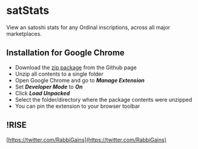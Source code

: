# satStats
  View an satoshi stats for any Ordinal inscriptions, across all major marketplaces.
  
 


## Installation for Google Chrome

- Download the [zip package](https://github.com/RabbiGains-eth/satStats/archive/refs/heads/main.zip) from the Github page
- Unzip all contents to a single folder
- Open Google Chrome and go to ***Manage Extension***
- Set ***Developer Mode*** to ***On***
- Click ***Load Unpacked***
- Select the folder/directory where the package contents were unzipped
- You can pin the extension to your browser toolbar



## !RISE

[https://twitter.com/RabbiGains](https://twitter.com/RabbiGains)
